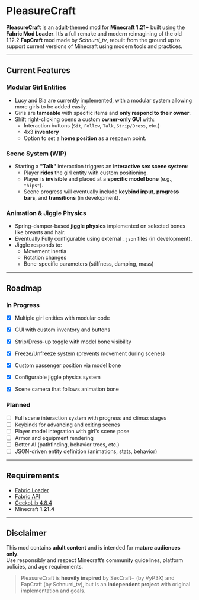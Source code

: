 # PleasureCraft

**PleasureCraft** is an adult-themed mod for **Minecraft 1.21+** built using the **Fabric Mod Loader**. It’s a full remake and modern reimagining of the old 1.12.2 **FapCraft** mod made by *Schnurri_tv*, rebuilt from the ground up to support current versions of Minecraft using modern tools and practices.

---

## Current Features

### Modular Girl Entities
- Lucy and Bia are currently implemented, with a modular system allowing more girls to be added easily.
- Girls are **tameable** with specific items and **only respond to their owner**.
- Shift right-clicking opens a custom **owner-only GUI** with:
    - Interaction buttons (`Sit`, `Follow`, `Talk`, `Strip/Dress`, etc.)
    - 4x3 **inventory** 
    - Option to set a **home position** as a respawn point.

### Scene System (WIP)
- Starting a **"Talk"** interaction triggers an **interactive sex scene system**:
    - Player **rides** the girl entity with custom positioning.
    - Player is **invisible** and placed at a **specific model bone** (e.g., `"hips"`).
    - Scene progress will eventually include **keybind input**, **progress bars**, and **transitions** (in development).

### Animation & Jiggle Physics
- Spring-damper-based **jiggle physics** implemented on selected bones like breasts and hair.
- Eventually Fully configurable using external `.json` files (in development).
- Jiggle responds to:
    - Movement inertia
    - Rotation changes
    - Bone-specific parameters (stiffness, damping, mass)

---

[//]: # (## Experimental / In Progress)

[//]: # ()
[//]: # (- Scene advancement system with player-controlled **progress bar**, **GUI triggers**, and **camera focus on bones**.)

[//]: # (- Config-driven rendering and animation setups.)

[//]: # (- Armor/equipment support with visible changes on the model.)

[//]: # (- Player skin overlay support on the girl models.)

[//]: # ()
[//]: # (---)

## Roadmap

### In Progress
- [x] Multiple girl entities with modular code
- [x] GUI with custom inventory and buttons
- [x] Strip/Dress-up toggle with model bone visibility
- [x] Freeze/Unfreeze system (prevents movement during scenes)
- [x] Custom passenger position via model bone
- [x] Configurable jiggle physics system
- [x] Scene camera that follows animation bone


### Planned
- [ ] Full scene interaction system with progress and climax stages
- [ ] Keybinds for advancing and exiting scenes
- [ ] Player model integration with girl's scene pose
- [ ] Armor and equipment rendering
- [ ] Better AI (pathfinding, behavior trees, etc.)
- [ ] JSON-driven entity definition (animations, stats, behavior)

---

## Requirements

- [Fabric Loader](https://fabricmc.net/)
- [Fabric API](https://modrinth.com/mod/fabric-api)
- [GeckoLib 4.8.4](https://modrinth.com/mod/geckolib)
- Minecraft **1.21.4**

---

## Disclaimer

This mod contains **adult content** and is intended for **mature audiences only**.  
Use responsibly and respect Minecraft’s community guidelines, platform policies, and age requirements.

> PleasureCraft is **heavily inspired** by SexCraft+ (by VyP3X) and FapCraft (by Schnurri_tv), but is an **independent project** with original implementation and goals.
